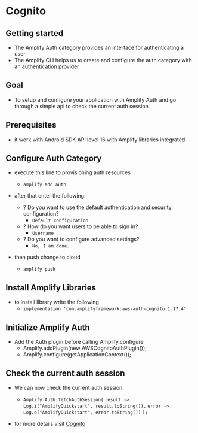 # Cognito

## Getting started
- The Amplify Auth category provides an interface for authenticating a user
- The Amplify CLI helps us to create and configure the auth category with an authentication provider

## Goal
- To setup and configure your application with Amplify Auth and go through a simple api to check the current auth session

## Prerequisites
- it work with Android SDK API level 16 with Amplify libraries integrated

## Configure Auth Category
- execute  this line to provisioning auth resources
    - `amplify add auth`
- after that enter the following:
    - ? Do you want to use the default authentication and security configuration?
        - `Default configuration`
    - ? How do you want users to be able to sign in?
        - `Username`
    - ? Do you want to configure advanced settings?
        - `No, I am done.`
    
- then push change to cloud
    - `amplify push`

## Install Amplify Libraries
- to install library write the following
    - `implementation 'com.amplifyframework:aws-auth-cognito:1.17.4'`

## Initialize Amplify Auth
- Add the Auth plugin before calling Amplify.configure
    - Amplify.addPlugin(new AWSCognitoAuthPlugin());
    - Amplify.configure(getApplicationContext());

## Check the current auth session
- We can now check the current auth session.
    - `Amplify.Auth.fetchAuthSession(`
    `result -> Log.i("AmplifyQuickstart", result.toString()),`
    `error -> Log.e("AmplifyQuickstart", error.toString())`
    `);`

- for more details visit [Cognito](https://docs.amplify.aws/lib/auth/getting-started/q/platform/android)